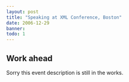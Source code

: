 ```yaml
---
layout: post
title: "Speaking at XML Conference, Boston"
date: 2006-12-29
banner: 
todo: 1
---
```



## Work ahead

Sorry this event description is still in the works.

<!--
http://www.pavingways.com/xml-2006-conference-boston-co-speaking_68.html
-->
